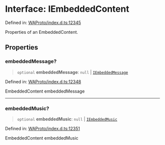 # Interface: IEmbeddedContent

Defined in: [WAProto/index.d.ts:12345](https://github.com/Fokusdotid/Baileys/blob/3533fb5d5a1e97f0cc8384505a121b389a346518/WAProto/index.d.ts#L12345)

Properties of an EmbeddedContent.

## Properties

### embeddedMessage?

> `optional` **embeddedMessage**: `null` \| [`IEmbeddedMessage`](IEmbeddedMessage.md)

Defined in: [WAProto/index.d.ts:12348](https://github.com/Fokusdotid/Baileys/blob/3533fb5d5a1e97f0cc8384505a121b389a346518/WAProto/index.d.ts#L12348)

EmbeddedContent embeddedMessage

***

### embeddedMusic?

> `optional` **embeddedMusic**: `null` \| [`IEmbeddedMusic`](IEmbeddedMusic.md)

Defined in: [WAProto/index.d.ts:12351](https://github.com/Fokusdotid/Baileys/blob/3533fb5d5a1e97f0cc8384505a121b389a346518/WAProto/index.d.ts#L12351)

EmbeddedContent embeddedMusic
